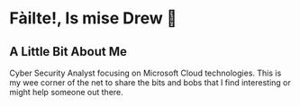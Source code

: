 
# Fàilte!, Is mise Drew 👋

## A Little Bit About Me

Cyber Security Analyst focusing on Microsoft Cloud technologies. This is my wee corner of the net to share the bits and bobs that I find interesting or might help someone out there.
